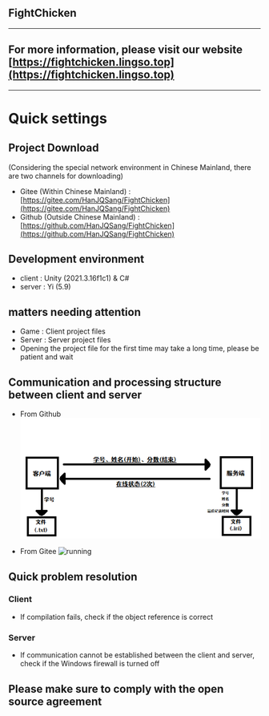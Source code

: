 ## FightChicken
---
## For more information, please visit our website [https://fightchicken.lingso.top](https://fightchicken.lingso.top)
---
# Quick settings
## Project Download
(Considering the special network environment in Chinese Mainland, there are two channels for downloading)
- Gitee (Within Chinese Mainland) : [https://gitee.com/HanJQSang/FightChicken](https://gitee.com/HanJQSang/FightChicken)
- Github (Outside Chinese Mainland) : [https://github.com/HanJQSang/FightChicken](https://github.com/HanJQSang/FightChicken)
## Development environment
- client : Unity (2021.3.16f1c1) & C#
- server : Yi (5.9)
## matters needing attention
- Game : Client project files
- Server : Server project files
- Opening the project file for the first time may take a long time, please be patient and wait
## Communication and processing structure between client and server
- From Github
![running](https://github.com/HanJQSang/FightChicken/blob/master/Images/running.png?raw=true)

- From Gitee
![running](https://gitee.com/HanJQSang/FightChicken/raw/master/Images/running.png)
## Quick problem resolution
### Client
- If compilation fails, check if the object reference is correct
### Server
- If communication cannot be established between the client and server, check if the Windows firewall is turned off
## Please make sure to comply with the open source agreement
